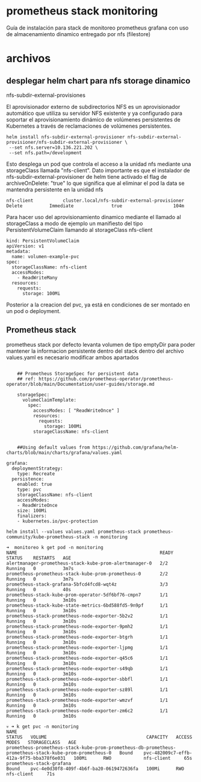 # prometheus stack monitoring

Guía de instalación para stack de monitoreo prometheus grafana con uso de almacenamiento dinamico entregado por nfs (filestore)

# archivos



## desplegar helm chart para nfs storage dinamico 

nfs-subdir-external-provisiones 

El aprovisionador externo de subdirectorios NFS es un aprovisionador automático que utiliza su servidor NFS existente y ya configurado para soportar el aprovisionamiento dinámico de volúmenes persistentes de Kubernetes a través de reclamaciones de volúmenes persistentes. 

```
helm install nfs-subdir-external-provisioner nfs-subdir-external-provisioner/nfs-subdir-external-provisioner \
 --set nfs.server=10.136.221.202 \
 --set nfs.path=/development
```

Esto desplega un pod que controla el acceso  a la unidad nfs mediante una storageClass llamada  "nfs-client".
Dato importante es que el instalador de nfs-subdir-external-provisioner de helm tiene activado el flag de   archiveOnDelete: "true" lo que significa que al eliminar el pod la data se mantendra persistente en la unidad nfs
```
nfs-client           cluster.local/nfs-subdir-external-provisioner   Delete          Immediate              true                   104m
```
Para hacer uso del aprovisionamiento dinamico mediante el llamado al storageClass
a modo de ejemplo un manifiesto del tipo PersistentVolumeClaim llamando al storageClass nfs-client

````
kind: PersistentVolumeClaim
apiVersion: v1
metadata:
  name: volumen-example-pvc
spec:
  storageClassName: nfs-client
  accessModes:
    - ReadWriteMany
  resources:
    requests:
      storage: 100Mi
````

Posterior a la creacion del pvc,   ya está en condiciones de ser montado en un pod o deployment.

## Prometheus stack 
prometheus stack por defecto levanta volumen de tipo emptyDir
para poder mantener la informacion persistente dentro del stack dentro del archivo values.yaml es necesario modificar ambos apartados 
````

    ## Prometheus StorageSpec for persistent data
    ## ref: https://github.com/prometheus-operator/prometheus-operator/blob/main/Documentation/user-guides/storage.md
   
    storageSpec:
      volumeClaimTemplate:
        spec:
          accessModes: [ "ReadWriteOnce" ]
          resources:
            requests:
              storage: 100Mi
          storageClassName: nfs-client


	##Using default values from https://github.com/grafana/helm-charts/blob/main/charts/grafana/values.yaml
	
grafana:
  deploymentStrategy:
    type: Recreate
  persistence:
    enabled: true
    type: pvc
    storageClassName: nfs-client
    accessModes:
    - ReadWriteOnce
    size: 100Mi
    finalizers:
    - kubernetes.io/pvc-protection
````

````
helm install --values values.yaml prometheus-stack prometheus-community/kube-prometheus-stack -n monitoring
````

````
➜  monitoreo k get pod -n monitoring
NAME                                                     READY   STATUS    RESTARTS   AGE
alertmanager-prometheus-stack-kube-prom-alertmanager-0   2/2     Running   0          3m7s
prometheus-prometheus-stack-kube-prom-prometheus-0       2/2     Running   0          3m7s
prometheus-stack-grafana-5bfcd4fcd8-wqt4z                3/3     Running   0          40s
prometheus-stack-kube-prom-operator-5df6bf76-cmpn7       1/1     Running   0          3m10s
prometheus-stack-kube-state-metrics-6bd588fd5-9n9pf      1/1     Running   0          3m10s
prometheus-stack-prometheus-node-exporter-5b2v2          1/1     Running   0          3m10s
prometheus-stack-prometheus-node-exporter-9pmh2          1/1     Running   0          3m10s
prometheus-stack-prometheus-node-exporter-btgrh          1/1     Running   0          3m10s
prometheus-stack-prometheus-node-exporter-ljpmg          1/1     Running   0          3m10s
prometheus-stack-prometheus-node-exporter-q45c6          1/1     Running   0          3m10s
prometheus-stack-prometheus-node-exporter-s49qb          1/1     Running   0          3m10s
prometheus-stack-prometheus-node-exporter-sbbfl          1/1     Running   0          3m10s
prometheus-stack-prometheus-node-exporter-sz89l          1/1     Running   0          3m10s
prometheus-stack-prometheus-node-exporter-wmzvf          1/1     Running   0          3m10s
prometheus-stack-prometheus-node-exporter-zm6c2          1/1     Running   0          3m10s
````

````
💀 ➜ k get pvc -n monitoring
NAME                                                                                                     STATUS   VOLUME                                     CAPACITY   ACCESS MODES   STORAGECLASS   AGE
prometheus-prometheus-stack-kube-prom-prometheus-db-prometheus-prometheus-stack-kube-prom-prometheus-0   Bound    pvc-482009c7-effb-412a-9f75-bba378f6e031   100Mi      RWO            nfs-client     65s
prometheus-stack-grafana                                                                                 Bound    pvc-4e0d30f8-409f-4b6f-ba20-0619472636fa   100Mi      RWO            nfs-client     71s
````

## 
